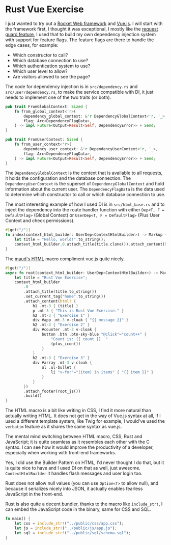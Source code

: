 # Rust Vue Exercise

I just wanted to try out a [Rocket Web framework](https://rocket.rs) and [Vue.js](https://vuejs.org/). I will start with
the framework first, I thought it was exceptional, I mostly like
the [request guard feature](https://api.rocket.rs/v0.5/rocket/request/trait.FromRequest), I used that to build my own
dependency injection system with support for feature flags. The feature flags are there to handle the edge cases, for
example:

* Which constructor to call?
* Which database connection to use?
* Which authentication system to use?
* Which user level to allow?
* Are visitors allowed to see the page?

The code for dependency injection is in `src/dependency.rs` and `src/user/dependency.rs`, to make the service compatible
with DI, it just needs to implement one of the two traits (or both).

```rust
pub trait FromGlobalContext: Sized {
    fn from_global_context<'r>(
        dependency_global_context: &'r DependencyGlobalContext<'r, '_>,
        flag: Arc<DependencyFlagData>,
    ) -> impl Future<Output=Result<Self, DependencyError>> + Send;
}

pub trait FromUserContext: Sized {
    fn from_user_context<'r>(
        dependency_user_context: &'r DependencyUserContext<'r, '_>,
        flag: Arc<DependencyFlagData>,
    ) -> impl Future<Output=Result<Self, DependencyError>> + Send;
}
```

The `DependencyGlobalContext` is the context that is available to all requests, it holds the configuration and the
database connection. The `DependencyUserContext` is the superset of `DependencyGlobalContext` and hold information about
the current user. The `DependencyFlagData` is the data used to determine which constructor to call or which database
connection to use.

The most interesting example of how I used DI is in `src/html_base.rs` and to inject the dependency into the route
handler function with either `Dep<T, F = DefaultFlag>` (Global Context) or `UserDep<T, F = DefaultFlag>` (Plus User
Context and check permissions).

```rust
#[get("/")]
fn index(context_html_builder: UserDep<ContextHtmlBuilder>) -> Markup {
    let title = "Hello, world!".to_string();
    context_html_builder.0.attach_title(title.clone()).attach_content(html! { h1 { (title) } }).build();
}
```

The [maud's HTML](https://maud.lambda.xyz/) macro compliment vue.js quite nicely.

```rust
#[get("/")]
async fn root(context_html_builder: UserDep<ContextHtmlBuilder>) -> Markup {
    let title = "Rust Vue Exercise";
    context_html_builder
        .0
        .attach_title(title.to_string())
        .set_current_tag("home".to_string())
        .attach_content(html! {
            h1 .mt-3 { (title) }
            p .mt-3 { "This is Rust Vue Exercise." }
            h2 .mt-3 { "Exercise 1" }
            div #app .mt-3 v-cloak { "{{ message }}" }
            h2 .mt-3 { "Exercise 2" }
            div #counter .mt-3 v-cloak {
                button .btn .btn-sky-blue "@click"="count++" {
                    "Count is: {{ count }}  "
                    (plus_icon())
                }
            }
            h2 .mt-3 { "Exercise 3" }
            div #array .mt-3 v-cloak {
                ul .ul-bullet {
                    li "v-for"="(item) in items" { "{{ item }}" }
                }
            }
        })
        .attach_footer(root_js())
        .build()
}
```

The HTML macro is a bit like writing in CSS, I find it more natural than actually writing HTML. It does not get in the
way of Vue.js syntax at all, if I used a different template system, like Twig for example, I would've used the
`verbatim` feature as it shares the same syntax as vue.js.

The mental mind switching between HTML macro, CSS, Rust and JavaScript; it is quite seamless as it resembles each other
with the C syntax. I can see how it would improve the productivity of a developer, especially when working with
front-end frameworks.

Yes, I did use the Builder Pattern on HTML, I'd never thought I do that, but it is quite nice to have and I used DI on
that as well, just awesome. `ContextHtmlBuilder` it handles flash messages and user login too.

Rust does not allow null values (you can use `Option<T>` to allow null), and because it serializes nicely into JSON, it
actually enables fearless JavaScript in the front-end.

Rust is also quite a decent bundler, thanks to the macro like `include_str!`, I can embed the JavaScript code in the
binary, same for CSS and SQL.

```rust
fn main() {
    let css = include_str!("../public/css/app.css");
    let js = include_str!("../public/js/app.js");
    let sql = include_str!("../public/sql/schema.sql");
}
```
